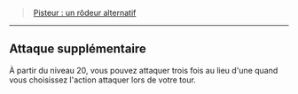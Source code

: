 ﻿---
!Generic
Id: ranger_pisteur_hd.md#attaque-supplémentaire
ParentLink: ranger_pisteur_hd.md#pisteur--un-rôdeur-alternatif
Name: Attaque supplémentaire
ParentName: 'Pisteur : un rôdeur alternatif'
NameLevel: 2
---
> [Pisteur : un rôdeur alternatif](hd_ranger_pisteur.md)

---

## Attaque supplémentaire

À partir du niveau 20, vous pouvez attaquer trois fois au lieu d'une quand vous choisissez l'action attaquer lors de votre tour.

